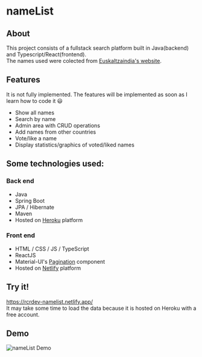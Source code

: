 # nameList  

## About
This project consists of a fullstack search platform built in Java(backend) and Typescript/React(frontend).  
The names used were colected from [Euskaltzaindia's website](https://www.euskaltzaindia.eus/en/).  

## Features  
It is not fully implemented. The features will be implemented as soon as I learn how to code it :smiley:
* Show all names
* Search by name
* Admin area with CRUD operations
* Add names from other countries
* Vote/like a name
* Display statistics/graphics of voted/liked names

## Some technologies used:
### Back end
* Java
* Spring Boot
* JPA / Hibernate
* Maven
* Hosted on [Heroku](https://www.heroku.com/) platform  

### Front end
* HTML / CSS / JS / TypeScript
* ReactJS
* Material-UI's [Pagination](https://material-ui.com/components/pagination/#pagination) component
* Hosted on [Netlify](https://www.netlify.com/) platform

## Try it!  
https://rcrdev-namelist.netlify.app/  
It may take some time to load the data because it is hosted on Heroku with a free account.

## Demo
![nameList Demo](demo.gif)
